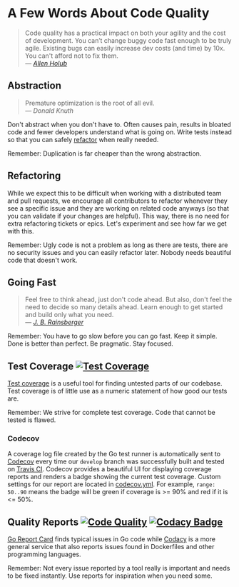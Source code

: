 # A Few Words About Code Quality

> Code quality has a practical impact on both your agility and the cost of development. You can’t change buggy code fast enough to be truly agile. Existing bugs can easily increase dev costs (and time) by 10x. You can't afford not to fix them.<br>— <cite>[Allen Holub](https://twitter.com/allenholub/status/1073738216140791808)</cite>

## Abstraction ##

> Premature optimization is the root of all evil.<br>— <cite>Donald Knuth</cite>

Don't abstract when you don't have to. Often causes pain, results in bloated code and fewer developers understand what is going on. Write tests instead so that you can safely [refactor](https://martinfowler.com/bliki/DefinitionOfRefactoring.html) when really needed.

Remember: Duplication is far cheaper than the wrong abstraction.

## Refactoring ##
While we expect this to be difficult when working with a distributed team and pull requests, we encourage all contributors to refactor whenever they see a specific issue and they are working on related code anyways (so that you can validate if your changes are helpful). This way, there is no need for extra refactoring tickets or epics. Let's experiment and see how far we get with this.

Remember: Ugly code is not a problem as long as there are tests, there are no security issues and you can easily refactor later. Nobody needs beautiful code that doesn't work.

## Going Fast ##
> Feel free to think ahead, just don't code ahead. But also, don't feel the need to decide so many details ahead. Learn enough to get started and build only what you need.<br>— <cite>[J. B. Rainsberger](https://twitter.com/jbrains/status/1064212803542818816)</cite>

Remember: You have to go slow before you can go fast. Keep it simple. Done is better than perfect. Be pragmatic. Stay focused.

## Test Coverage [![Test Coverage](https://codecov.io/gh/photoprism/photoprism/branch/develop/graph/badge.svg)][codecov] ##
[Test coverage](https://martinfowler.com/bliki/TestCoverage.html) is a useful tool for finding untested parts of our codebase. Test coverage is of little use as a numeric statement of how good our tests are.

Remember: We strive for complete test coverage. Code that cannot be tested is flawed.

### Codecov ###

A coverage log file created by the Go test runner is automatically sent to [Codecov][codecov] every time our `develop` branch was successfully built and tested on [Travis CI](https://travis-ci.org/photoprism/photoprism). Codecov provides a beautiful UI for displaying coverage reports and renders a badge showing the current test coverage. Custom settings for our report are located in [codecov.yml](https://github.com/photoprism/photoprism/blob/develop/codecov.yml). For example, `range: 50..90` means the badge will be green if coverage is >= 90% and red if it is <= 50%.

## Quality Reports [![Code Quality](https://goreportcard.com/badge/github.com/photoprism/photoprism)][goreport] [![Codacy Badge](https://api.codacy.com/project/badge/Grade/ea5b6b16814540469f384b8ff35ba511)][codacy] ##

[Go Report Card][goreport] finds typical issues in Go code while [Codacy][codacy] is a more general service that also reports issues found in Dockerfiles and other programming languages.

Remember: Not every issue reported by a tool really is important and needs to be fixed instantly. Use reports for inspiration when you need some.

[goreport]: https://goreportcard.com/report/github.com/photoprism/photoprism
[codacy]: https://www.codacy.com/project/lastzero/photoprism/dashboard
[codecov]: https://codecov.io/gh/photoprism/photoprism
